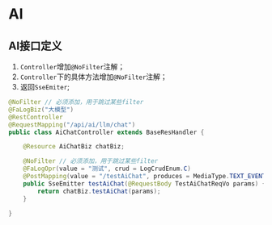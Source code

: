 # AI
## AI接口定义
1. `Controller`增加`@NoFilter`注解；
2. `Controller`下的具体方法增加`@NoFilter`注解；
3. 返回`SseEmiter`;
```java
@NoFilter // 必须添加，用于跳过某些filter
@FaLogBiz("大模型")
@RestController
@RequestMapping("/api/ai/llm/chat")
public class AiChatController extends BaseResHandler {

    @Resource AiChatBiz chatBiz;

    @NoFilter // 必须添加，用于跳过某些filter
    @FaLogOpr(value = "测试", crud = LogCrudEnum.C)
    @PostMapping(value = "/testAiChat", produces = MediaType.TEXT_EVENT_STREAM_VALUE)
    public SseEmitter testAiChat(@RequestBody TestAiChatReqVo params) {
        return chatBiz.testAiChat(params);
    }

}
```
